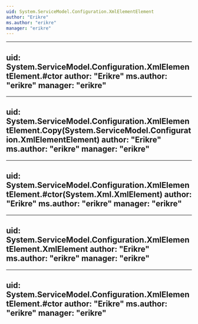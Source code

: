 ```yaml
---
uid: System.ServiceModel.Configuration.XmlElementElement
author: "Erikre"
ms.author: "erikre"
manager: "erikre"
---
```


---
uid: System.ServiceModel.Configuration.XmlElementElement.#ctor
author: "Erikre"
ms.author: "erikre"
manager: "erikre"
---

---
uid: System.ServiceModel.Configuration.XmlElementElement.Copy(System.ServiceModel.Configuration.XmlElementElement)
author: "Erikre"
ms.author: "erikre"
manager: "erikre"
---

---
uid: System.ServiceModel.Configuration.XmlElementElement.#ctor(System.Xml.XmlElement)
author: "Erikre"
ms.author: "erikre"
manager: "erikre"
---

---
uid: System.ServiceModel.Configuration.XmlElementElement.XmlElement
author: "Erikre"
ms.author: "erikre"
manager: "erikre"
---

---
uid: System.ServiceModel.Configuration.XmlElementElement.#ctor
author: "Erikre"
ms.author: "erikre"
manager: "erikre"
---
